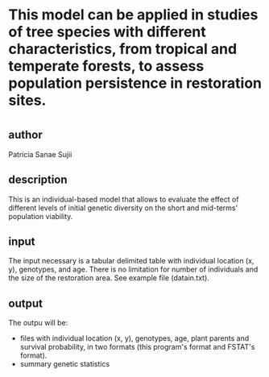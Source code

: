 # This model can be applied in studies of tree species with different characteristics, from tropical and temperate forests, to assess population persistence in restoration sites. 
# 
## author
Patricia Sanae Sujii

## description
This is an individual-based model that allows to evaluate the effect of
different levels of initial genetic diversity on the short and
mid-terms’ population viability.

## input
The input necessary is a tabular delimited table with individual
location (x, y), genotypes, and age. There is no limitation for
number of individuals and the size of the restoration area. See example file (datain.txt).

## output
The outpu will be:
* files with individual location (x, y), genotypes, age, plant parents and survival probability, in two formats (this program's format and FSTAT's format).
* summary genetic statistics

 
